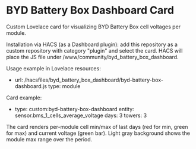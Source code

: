 # BYD Battery Box Dashboard Card

Custom Lovelace card for visualizing BYD Battery Box cell voltages per module.

Installation via HACS (as a Dashboard plugin): add this repository as a custom repository with category "plugin" and select the card. HACS will place the JS file under /www/community/byd_battery_box_dashboard.

Usage example in Lovelace resources:
- url: /hacsfiles/byd_battery_box_dashboard/byd-battery-box-dashboard.js
  type: module

Card example:
- type: custom:byd-battery-box-dashboard
  entity: sensor.bms_1_cells_average_voltage
  days: 3
  towers: 3

The card renders per-module cell min/max of last days (red for min, green for max) and current voltage (green bar). Light gray background shows the module max range over the period.
